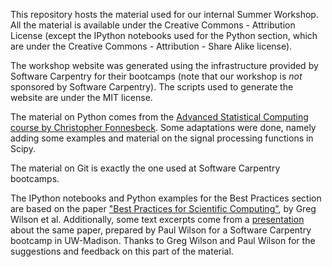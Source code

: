 This repository hosts the material used for our internal Summer Workshop. All the material is available under the Creative Commons - Attribution License (except the IPython notebooks used for the Python section, which are under the Creative Commons - Attribution - Share Alike license).

The workshop website was generated using the infrastructure provided by Software Carpentry for their bootcamps (note that our workshop is *not* sponsored by Software Carpentry). The scripts used to generate the website are under the MIT license. 

The material on Python comes from the [Advanced Statistical Computing course by Christopher Fonnesbeck](https://github.com/fonnesbeck/Bios366). Some adaptations were done, namely adding some examples and material on the signal processing functions in Scipy.

The material on Git is exactly the one used at Software Carpentry bootcamps.

The IPython notebooks and Python examples for the Best Practices section are based on the paper ["Best Practices for Scientific Computing"](http://www.plosbiology.org/article/info%3Adoi%2F10.1371%2Fjournal.pbio.1001745), by Greg Wilson et al. Additionally, some text excerpts come from a [presentation](https://github.com/UW-Madison-ACI/boot-camps/raw/2014-08-04-Davidson/BestPractices.pdf) about the same paper, prepared by Paul Wilson for a Software Carpentry bootcamp in UW-Madison. Thanks to Greg Wilson and Paul Wilson for the suggestions and feedback on this part of the material.